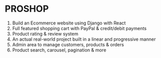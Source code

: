 # PROSHOP
1. Build an Ecommerce website using Django with React
2. Full featured shopping cart with PayPal & credit/debit payments
3. Product rating & review system
4. An actual real-world project built in a linear and progressive manner
5. Admin area to manage customers, products & orders
6. Product search, carousel, pagination & more
